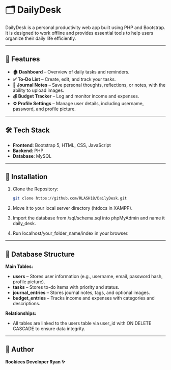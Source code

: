 # 🗂️ DailyDesk

DailyDesk is a personal productivity web app built using PHP and Bootstrap. It is designed to work offline and provides essential tools to help users organize their daily life efficiently.

---

## 📌 Features

- **🏠 Dashboard** – Overview of daily tasks and reminders.
- **✅ To-Do List** – Create, edit, and track your tasks.
- **📝 Journal Notes** – Save personal thoughts, reflections, or notes, with the ability to upload images.
- **💰 Budget Tracker** – Log and monitor income and expenses.
- **⚙️ Profile Settings** – Manage user details, including username, password, and profile picture.

---

## 🛠️ Tech Stack

- **Frontend**: Bootstrap 5, HTML, CSS, JavaScript
- **Backend**: PHP
- **Database**: MySQL

---

## 💾 Installation

1. Clone the Repository:
   ```bash
   git clone https://github.com/RLASH18/DailyDesk.git

2. Move it to your local server directory (htdocs in XAMPP).

3. Import the database from /sql/schema.sql into phpMyAdmin and name it daily_desk.

4. Run localhost/your_folder_name/index in your browser.

---

## 🧱 Database Structure

**Main Tables:**

- **users** – Stores user information (e.g., username, email, password hash, profile picture).
- **tasks** – Stores to-do items with priority and status.
- **journal_entries** – Stores journal notes, tags, and optional images.
- **budget_entries** – Tracks income and expenses with categories and descriptions.

**Relationships:**
- All tables are linked to the users table via user_id with ON DELETE CASCADE to ensure data integrity.

---

## 👤 Author

**Rookiees Developer Ryan ✨**
